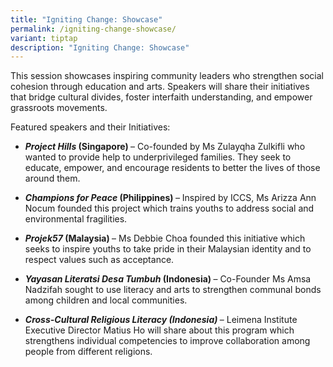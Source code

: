 ```yaml
---
title: "Igniting Change: Showcase"
permalink: /igniting-change-showcase/
variant: tiptap
description: "Igniting Change: Showcase"
---
```

<p>This session showcases inspiring community leaders who strengthen social
cohesion through education and arts. Speakers will share their initiatives
that bridge cultural divides, foster interfaith understanding, and empower
grassroots movements.</p>
<p>Featured speakers and their Initiatives:</p>
<ul data-tight="true" class="tight">
<li>
<p><strong><em>Project Hills</em> (Singapore) </strong>– Co-founded by Ms
Zulayqha Zulkifli who wanted to provide help to underprivileged families.
They seek to educate, empower, and encourage residents to better the lives
of those around them.</p>
</li>
<li>
<p><strong><em>Champions for Peace </em>(Philippines)<em> </em></strong><em>– </em>Inspired
by ICCS, Ms Arizza Ann Nocum founded this project which trains youths to
address social and environmental fragilities.</p>
</li>
<li>
<p><strong><em>Projek57</em> (Malaysia) </strong>– Ms Debbie Choa founded
this initiative which seeks to inspire youths to take pride in their Malaysian
identity and to respect values such as acceptance.</p>
</li>
<li>
<p><strong><em>Yayasan Literatsi Desa Tumbuh</em> (Indonesia) </strong>–
Co-Founder Ms Amsa Nadzifah sought to use literacy and arts to strengthen
communal bonds among children and local communities.</p>
</li>
<li>
<p><strong><em>Cross-Cultural Religious Literacy (Indonesia) </em></strong>–
Leimena Institute Executive Director Matius Ho will share about this program
which strengthens individual competencies to improve collaboration among
people from different religions.</p>
</li>
</ul>
<p></p>